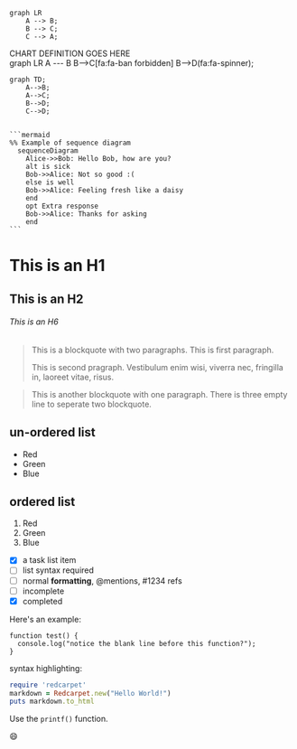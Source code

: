 ```mermaid
graph LR
	A --> B;
	B --> C;
	C --> A;
```





  <div class="mermaid">
    CHART DEFINITION GOES HERE
</div>


<!DOCTYPE html>
<html lang="en">
<head>
  <meta charset="utf-8">
  <link rel="stylesheet" href="mermaid.min.css">
</head>
<body>
  <div class="mermaid">
  graph LR
      A --- B
      B-->C[fa:fa-ban forbidden]
      B-->D(fa:fa-spinner);
  </div>
  <script src="mermaid.min.js"></script>
  <script>mermaid.initialize({startOnLoad:true});</script>
</body>
</html>

```
graph TD;
    A-->B;
    A-->C;
    B-->D;
    C-->D;
```

~~~gfm

```mermaid
%% Example of sequence diagram
  sequenceDiagram
    Alice->>Bob: Hello Bob, how are you?
    alt is sick
    Bob->>Alice: Not so good :(
    else is well
    Bob->>Alice: Feeling fresh like a daisy
    end
    opt Extra response
    Bob->>Alice: Thanks for asking
    end
```
~~~

# This is an H1

## This is an H2

###### This is an H6

> This is a blockquote with two paragraphs. This is first paragraph.
>
> This is second pragraph. Vestibulum enim wisi, viverra nec, fringilla in, laoreet vitae, risus.



> This is another blockquote with one paragraph. There is three empty line to seperate two blockquote.



## un-ordered list
*   Red
*   Green
*   Blue

## ordered list
1.  Red
2. 	Green
3.	Blue

- [x] a task list item
- [ ] list syntax required
- [ ] normal **formatting**, @mentions, #1234 refs
- [ ] incomplete
- [x] completed

Here's an example:

```
function test() {
  console.log("notice the blank line before this function?");
}
```

syntax highlighting:
```ruby
require 'redcarpet'
markdown = Redcarpet.new("Hello World!")
puts markdown.to_html
```

Use the `printf()` function.

:smile: